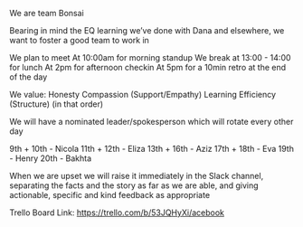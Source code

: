 We are team Bonsai

Bearing in mind the EQ learning we’ve done with Dana and elsewhere, we want to foster a good team to work in

We plan to meet
At 10:00am for morning standup
We break at 13:00 - 14:00 for lunch
At 2pm for afternoon checkin
At 5pm for a 10min retro at the end of the day

We value:
Honesty
Compassion (Support/Empathy)
Learning
Efficiency (Structure)
(in that order)

We will have a nominated leader/spokesperson which will rotate every other day

9th + 10th - Nicola
11th + 12th - Eliza
13th + 16th - Aziz
17th + 18th - Eva
19th - Henry
20th - Bakhta

When we are upset we will raise it immediately in the Slack channel, separating the facts and the story as far as we are able, and giving actionable, specific and kind feedback as appropriate

Trello Board Link: https://trello.com/b/53JQHyXi/acebook